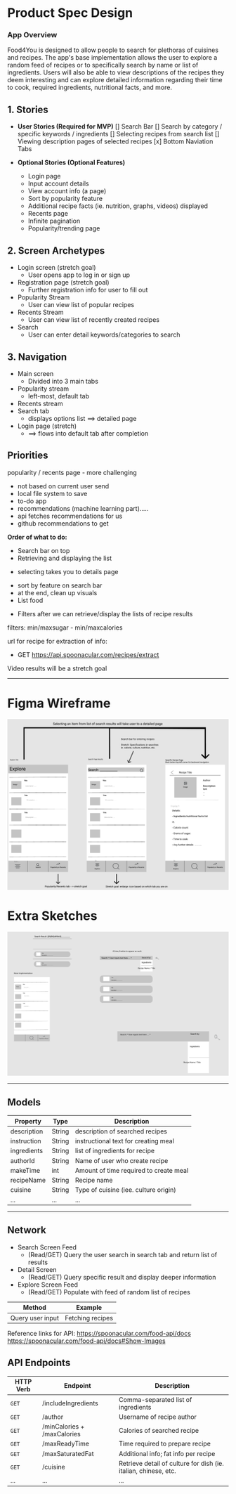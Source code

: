 # Product Spec Design

### App Overview

Food4You is designed to allow people to search for plethoras of cuisines and recipes. The app's base implementation allows the user to explore a random feed of recipes or to specifically search by name or list of ingredients. Users will also be able to view descriptions of the recipes they deem interesting and can explore detailed information regarding their time to cook, required ingredients, nutritional facts, and more.

## 1. Stories
- **User Stories (Required for MVP)**
  [] Search Bar
  [] Search by category / specific keywords / ingredients
  [] Selecting recipes from search list
  [] Viewing description pages of selected recipes
  [x] Bottom Naviation Tabs

- **Optional Stories (Optional Features)**
  * Login page
  * Input account details
  * View account info (a page)
  * Sort by popularity feature
  * Additional recipe facts (ie. nutrition, graphs, videos) displayed
  * Recents page
  * Infinite pagination
  * Popularity/trending page
  
## 2. Screen Archetypes
- Login screen (stretch goal)
  * User opens app to log in or sign up
- Registration page (stretch goal)
  * Further registration info for user to fill out
- Popularity Stream
  * User can view list of popular recipes
- Recents Stream
  * User can view list of recently created recipes
- Search
  * User can enter detail keywords/categories to search
  
## 3. Navigation
- Main screen
  * Divided into 3 main tabs
- Popularity stream
  * left-most, default tab
- Recents stream
- Search tab
  * displays options list ==> detailed page
- Login page (stretch)
  * ==> flows into default tab after completion


## Priorities

popularity / recents page - more challenging
 - not based on current user send
 - local file system to save 
 - to-do app
 - recommendations (machine learning part).....
  - api fetches recommendations for us
  - github recommendations to get
  
  
**Order of what to do:**
- Search bar on top
- Retrieving and displaying the list
 * selecting takes you to details page

- sort by feature on search bar
- at the end, clean up visuals
- List food
 * Filters after we can retrieve/display the lists of recipe results
 
 
 filters: min/maxsugar - min/maxcalories
 
 url for recipe for extraction of info:
 - GET https://api.spoonacular.com/recipes/extract

Video results will be a stretch goal

----------
# Figma Wireframe

![](/figmaFinalization.PNG)

# Extra Sketches

![](/Figma-Sketches.PNG)

-----------
## Models

| Property    | Type        | Description |
| ----------- | ----------- | ----------- |
| description | String      | description of searched recipes |
| instruction | String      | instructional text for creating meal |
| ingredients | String      | list of ingredients for recipe |
| authorId    | String      | Name of user who create recipe |
| makeTime    | int         | Amount of time required to create meal |
| recipeName  | String      | Recipe name |
| cuisine     | String      | Type of cuisine (iee. culture origin) |
| ... | ... | ... |

-----------

## Network

- Search Screen Feed
  - (Read/GET) Query the user search in search tab and return list of results
- Detail Screen
  - (Read/GET) Query specific result and display deeper information
- Explore Screen Feed
  - (Read/GET) Populate with feed of random list of recipes

| Method            | Example          |
| ----------------- | ---------------- |
| Query user input  | Fetching recipes |

Reference links for API:
https://spoonacular.com/food-api/docs
https://spoonacular.com/food-api/docs#Show-Images
## API Endpoints

| HTTP Verb   | Endpoint    | Description |
| ----------- | ----------- | ----------- |
| ```GET```   | /includeIngredients | Comma-separated list of ingredients |
| ```GET```   | /author | Username of recipe author |
| ```GET```   | /minCalories + /maxCalories | Calories of searched recipe |
| ```GET```   | /maxReadyTime | Time required to prepare recipe |
| ```GET```   | /maxSaturatedFat | Additional info; fat info per recipe |
| ```GET```   | /cuisine | Retrieve detail of culture for dish (ie. italian, chinese, etc. |
| ... | ... | ... |
